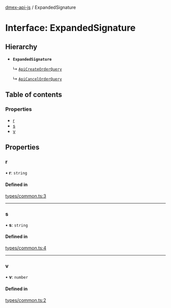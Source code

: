 [dmex-api-js](../README.md) / ExpandedSignature

# Interface: ExpandedSignature

## Hierarchy

- **`ExpandedSignature`**

  ↳ [`ApiCreateOrderQuery`](ApiCreateOrderQuery.md)

  ↳ [`ApiCancelOrderQuery`](ApiCancelOrderQuery.md)

## Table of contents

### Properties

- [r](ExpandedSignature.md#r)
- [s](ExpandedSignature.md#s)
- [v](ExpandedSignature.md#v)

## Properties

### r

• **r**: `string`

#### Defined in

[types/common.ts:3](https://github.com/dmex-app/node-api-js/blob/0ea0202/src/types/common.ts#L3)

___

### s

• **s**: `string`

#### Defined in

[types/common.ts:4](https://github.com/dmex-app/node-api-js/blob/0ea0202/src/types/common.ts#L4)

___

### v

• **v**: `number`

#### Defined in

[types/common.ts:2](https://github.com/dmex-app/node-api-js/blob/0ea0202/src/types/common.ts#L2)
